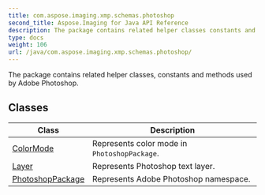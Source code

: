 ```yaml
---
title: com.aspose.imaging.xmp.schemas.photoshop
second_title: Aspose.Imaging for Java API Reference
description: The package contains related helper classes constants and methods used by Adobe Photoshop.
type: docs
weight: 106
url: /java/com.aspose.imaging.xmp.schemas.photoshop/
---
```


The package contains related helper classes, constants and methods used by Adobe Photoshop.


## Classes

| Class | Description |
| --- | --- |
| [ColorMode](../com.aspose.imaging.xmp.schemas.photoshop/colormode) | Represents color mode in `PhotoshopPackage`. |
| [Layer](../com.aspose.imaging.xmp.schemas.photoshop/layer) | Represents Photoshop text layer. |
| [PhotoshopPackage](../com.aspose.imaging.xmp.schemas.photoshop/photoshoppackage) | Represents Adobe Photoshop namespace. |

